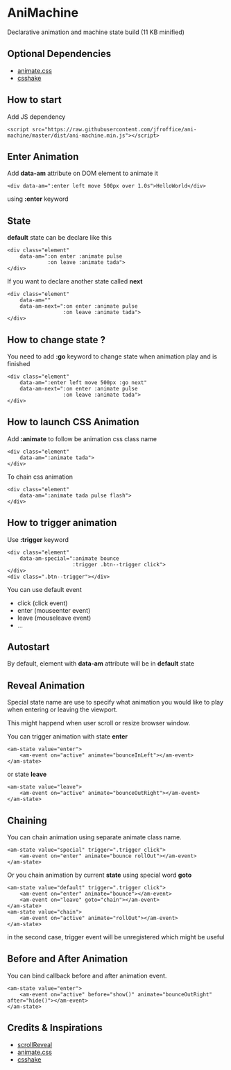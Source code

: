 AniMachine
==========

Declarative animation and machine state build (11 KB minified)

Optional Dependencies
---------------------
- [animate.css](http://daneden.github.io/animate.css/)
- [csshake](http://elrumordelaluz.github.io/csshake/)

How to start 
------------
Add JS dependency
```
<script src="https://raw.githubusercontent.com/jfroffice/ani-machine/master/dist/ani-machine.min.js"></script>
```

Enter Animation
---------------

Add __data-am__ attribute on DOM element to animate it
```
<div data-am=":enter left move 500px over 1.0s">HelloWorld</div>
```
using __:enter__ keyword

State
-----
__default__ state can be declare like this
```
<div class="element" 
	data-am=":on enter :animate pulse
			 :on leave :animate tada">
</div>
```
If you want to declare another state called __next__
```
<div class="element" 
	data-am=""
 	data-am-next=":on enter :animate pulse
			 	  :on leave :animate tada">
</div>
```

How to change state ?
---------------------
You need to add __:go__ keyword to change state when animation play and is finished
```
<div class="element" 
	data-am=":enter left move 500px :go next"
	data-am-next=":on enter :animate pulse
				  :on leave :animate tada">
</div>
```

How to launch CSS Animation
---------------------------
Add __:animate__ to follow be animation css class name

```
<div class="element" 
	data-am=":animate tada">
</div>
```

To chain css animation 
```
<div class="element" 
	data-am=":animate tada pulse flash">
</div>
```

How to trigger animation
------------------------
Use __:trigger__ keyword
```
<div class="element" 
	data-am-special=":animate bounce
					 :trigger .btn--trigger click">
</div>
<div class=".btn--trigger"></div>
```
You can use default event 

- click (click 	    event)
- enter (mouseenter event)
- leave (mouseleave event)
- ...


Autostart
---------

By default, element with __data-am__ attribute will be in __default__ state

Reveal Animation
----------------

Special state name are use to specify what animation you would like to play when entering or leaving the viewport.

This might happend when user scroll or resize browser window.

You can trigger animation with state __enter__
```
<am-state value="enter">
	<am-event on="active" animate="bounceInLeft"></am-event>
</am-state>
```

or state __leave__
```
<am-state value="leave">
	<am-event on="active" animate="bounceOutRight"></am-event>
</am-state>
```

Chaining
--------

You can chain animation using separate animate class name.

```
<am-state value="special" trigger=".trigger click">
	<am-event on="enter" animate="bounce rollOut"></am-event>
</am-state>
```

Or you chain animation by current __state__ using special word __goto__ 

```
<am-state value="default" trigger=".trigger click">
	<am-event on="enter" animate="bounce"></am-event>
	<am-event on="leave" goto="chain"></am-event>
</am-state>
<am-state value="chain">
	<am-event on="active" animate="rollOut"></am-event>
</am-state>
```

in the second case, trigger event will be unregistered which might be useful

Before and After Animation
--------------------------

You can bind callback before and after animation event.

```
<am-state value="enter">
	<am-event on="active" before="show()" animate="bounceOutRight" after="hide()"></am-event>
</am-state>
```



Credits & Inspirations
----------------------
- [scrollReveal](https://github.com/julianlloyd/scrollReveal.js)
- [animate.css](http://daneden.github.io/animate.css/)
- [csshake](http://elrumordelaluz.github.io/csshake/)